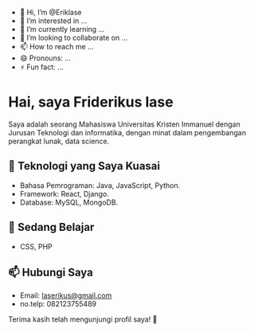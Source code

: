 - 👋 Hi, I’m @Eriklase
- 👀 I’m interested in ...
- 🌱 I’m currently learning ...
- 💞️ I’m looking to collaborate on ...
- 📫 How to reach me ...
- 😄 Pronouns: ...
- ⚡ Fun fact: ...

<!---
Eriklase/Eriklase is a ✨ special ✨ repository because its `README.md` (this file) appears on your GitHub profile.
You can click the Preview link to take a look at your changes.
--->
# Hai, saya Friderikus lase

Saya adalah seorang Mahasiswa Universitas Kristen Immanuel dengan Jurusan Teknologi dan informatika, dengan minat dalam pengembangan perangkat lunak, data science.

## 🔧 Teknologi yang Saya Kuasai
- Bahasa Pemrograman: Java, JavaScript, Python.
- Framework: React, Django.
- Database:  MySQL, MongoDB.

## 🌱 Sedang Belajar
- CSS, PHP

## 📫 Hubungi Saya
- Email: laserikus@gmail.com
- no.telp: 082123755489

Terima kasih telah mengunjungi profil saya! 🚀
